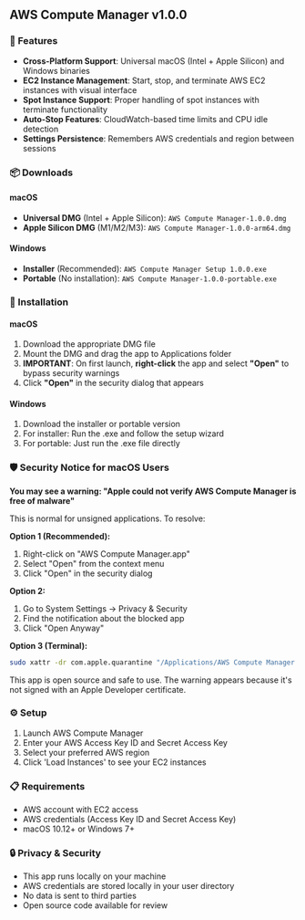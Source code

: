 ## AWS Compute Manager v1.0.0

### 🚀 Features
- **Cross-Platform Support**: Universal macOS (Intel + Apple Silicon) and Windows binaries
- **EC2 Instance Management**: Start, stop, and terminate AWS EC2 instances with visual interface
- **Spot Instance Support**: Proper handling of spot instances with terminate functionality
- **Auto-Stop Features**: CloudWatch-based time limits and CPU idle detection
- **Settings Persistence**: Remembers AWS credentials and region between sessions

### 📦 Downloads

#### macOS
- **Universal DMG** (Intel + Apple Silicon): `AWS Compute Manager-1.0.0.dmg`
- **Apple Silicon DMG** (M1/M2/M3): `AWS Compute Manager-1.0.0-arm64.dmg`

#### Windows
- **Installer** (Recommended): `AWS Compute Manager Setup 1.0.0.exe`
- **Portable** (No installation): `AWS Compute Manager-1.0.0-portable.exe`

### 🔧 Installation

#### macOS
1. Download the appropriate DMG file
2. Mount the DMG and drag the app to Applications folder
3. **IMPORTANT**: On first launch, **right-click** the app and select **"Open"** to bypass security warnings
4. Click **"Open"** in the security dialog that appears

#### Windows
1. Download the installer or portable version
2. For installer: Run the .exe and follow the setup wizard
3. For portable: Just run the .exe file directly

### 🛡️ Security Notice for macOS Users

**You may see a warning: "Apple could not verify AWS Compute Manager is free of malware"**

This is normal for unsigned applications. To resolve:

**Option 1 (Recommended):**
1. Right-click on "AWS Compute Manager.app"
2. Select "Open" from the context menu
3. Click "Open" in the security dialog

**Option 2:**
1. Go to System Settings → Privacy & Security
2. Find the notification about the blocked app
3. Click "Open Anyway"

**Option 3 (Terminal):**
```bash
sudo xattr -dr com.apple.quarantine "/Applications/AWS Compute Manager.app"
```

This app is open source and safe to use. The warning appears because it's not signed with an Apple Developer certificate.

### ⚙️ Setup
1. Launch AWS Compute Manager
2. Enter your AWS Access Key ID and Secret Access Key
3. Select your preferred AWS region
4. Click 'Load Instances' to see your EC2 instances

### 📋 Requirements
- AWS account with EC2 access
- AWS credentials (Access Key ID and Secret Access Key)
- macOS 10.12+ or Windows 7+

### 🔒 Privacy & Security
- This app runs locally on your machine
- AWS credentials are stored locally in your user directory
- No data is sent to third parties
- Open source code available for review
